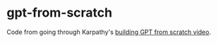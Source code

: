 # gpt-from-scratch

Code from going through Karpathy's [building GPT from scratch video](https://youtu.be/kCc8FmEb1nY?si=chKHydjSjKBsE_u0).
